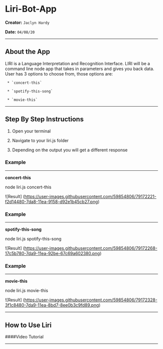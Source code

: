 # Liri-Bot-App 
  **Creator:**  `Jaclyn Hardy`
  
  **Date:** `04/08/20`
  _ _ _
  
## About the App
  LIRI is a Language Interpretation and Recognition Interface. LIRI will be a command line node app that takes in parameters and gives you back data. User has 3 options to choose from, those options are:
  
     * `concert-this`
     
     * `spotify-this-song`
     
     * `movie-this`
      
 _ _ _
 
 ## Step By Step Instructions
 1. Open your terminal
 
 2. Navigate to your liri.js folder
 
 3. Depending on the output you will get a different response

### **Example**
----------------------
**concert-this** 

node liri.js concert-this <name of artist or band>
 
![Result] (https://user-images.githubusercontent.com/59854806/79172221-f2d14480-7da8-11ea-9158-d92e1b45cb27.png)


### **Example**
----------------------
**spotify-this-song**

node liri.js spotify-this-song <name of song>

![Result] (https://user-images.githubusercontent.com/59854806/79172268-17c5b780-7da9-11ea-92be-67c69a602380.png)



### **Example**
----------------------
**movie-this**

node liri.js movie-this <name of movie>

![Result] (https://user-images.githubusercontent.com/59854806/79172328-3f1c8480-7da9-11ea-8bd7-8ee0b3c9fd89.png)

_ _ _

## How to Use Liri
####Video Tutorial


_ _ _



      
